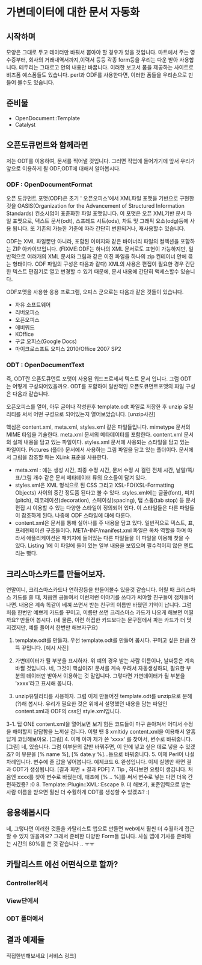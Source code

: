 가변데이터에 대한 문서 자동화
======================

시작하며
-------

모양은 그대로 두고 데이터만 바꿔서 뽑아야 할 경우가 있을 것입니다.
마트에서 주는 영수증부터, 회사의 거래내역서까지,이력서 등등
각종 form등을 우리는 다운 받아 사용합니다.
테두리는 그대로고 안의 내용만 바꿉니다.
이러한 보고서 폼을 제공하는 사이트로
비즈폼
예스폼들도 있습니다.
perl과 ODF를 사용한다면, 이러한 폼들을 우리손으로 만들어 볼수도 있습니다.

준비물
-----

- OpenDocument::Template
- Catalyst


오픈도큐먼트와 함께라면
-----------

저는 ODT를 이용하여, 문서를 찍어낼 것입니다.
그러면 작업에 들어가기에 앞서
우리가 앞으로 이용하게 될 ODF,ODT에 대해서 알아봅시다.

### ODF : OpenDocumentFormat

오픈 도큐먼트 포맷(ODF)은 초기 ' 오픈오피스'에서 XML파일 포맷을 기반으로 구현한 것을
OASIS(Organization for the Advancement of Structured Information Standards) 컨소시엄이
표준화한 파일 포맷입니다.
이 포맷은 오픈 XML기반 문서 파일 포맷으로,
텍스트 문서(odt), 스프레드 시트(ods), 차트 및 그래픽 요소(odg)등에 사용 됩니다.
또 기존의 가능한 기준에 따라 간단히 변환되거나, 재사용할수 있습니다.

ODF는 XML 파일뿐만 아니라, 포함된 이미지와 같은 바이너리 파일의 컬렉션을 포함하는 ZIP 아카이브입니다.
(FIXME:ODF는 하나의 XML 문서로도 표현이 가능하지만, 일반적으로 여러개의 XML 문서와 그림과 같은 이진 파일을 하나의 zip 컨테이너 안에 묶는 형태이다. ODF 파일의 구성은 다음과 같다)
XML의 사용은 편집이 필요한 경우 간단한 텍스트 편집기로 열고 변경할 수 있기 때문에,
문서 내용에 간단히 액세스할수 있습니다.

ODF포맷을 사용한 응용 프로그램, 오피스 군으로는 다음과 같은 것들이 있습니다.

- 자유 소프트웨어
- 리버오피스
- 오픈오피스
- 애비워드
- KOffice
- 구글 오피스(Google Docs)
- 마이크로소프트 오피스 2010/Office 2007 SP2

### ODT : OpenDocumentText

즉, ODT란 오픈도큐먼트 포맷이 사용된 워드프로세서 텍스트 문서 입니다.
그럼 ODT는 어떻게 구성되어있을까요.
ODT를 포함하여 일반적인 오픈도큐먼트포맷의 파일 구성은 다음과 같습니다.

오픈오피스를 열어, 아무 글이나 작성한후 template.odt 파일로 저장한 후
unzip 유틸리티를 써서 어떤 구성으로 되어있는지 열어보았습니다.
[unzip사진]

핵심은 content.xml, meta.xml, styles.xml 같은 파일들입니다.
mimetype
문서의 MIME 타입을 기술한다.
meta.xml
문서의 메타데이터를 포함한다.
content.xml
문서의 실제 내용을 담고 있는 파일이다.
styles.xml
문서에 사용되는 스타일을 담고 있는 파일이다.
Pictures (폴더)
문서에서 사용하는 그림 파일을 담고 있는 폴더이다. 문서에서 그림을 참조할 때는 XLink 표준을 사용한다.
- meta.xml : 에는 생성 시간, 최종 수정 시간, 문서 수정 시 걸린 전체 시간, 낱말/쪽/표/그림 개수 같은 문서 메타데이터 류의 요소들이 담겨 있다. 
- styles.xml은 XML 형식으로 된 CSS 그리고 XSL-FO(XSL-Formatting Objects) 사이의 중간 정도쯤 된다고 볼 수 있다. styles.xml에는 글꼴(font), 피치(pitch), 데코레이션(decoration), 스페이싱(spacing), 탭 스톱(tab stop) 등 문서 편집 시 이용할 수 있는 다양한 스타일이 정의되어 있다. 이 스타일들은 다른 파일들이 참조하게 된다. 나중에 ODF 스타일에 대해 다룬다. 
- content.xml은 문서를 통해 실어나를 주 내용을 담고 있다. 일반적으로 텍스트, 표, 프레젠테이션 구조들이다. META-INF/manifest.xml 파일은 목차 역할을 하며 따라서 애플리케이션은 패키지에 들어있는 다른 파일들을 이 파일을 이용해 찾을 수 있다. Listing 1에 이 파일에 들어 있는 일부 내용을 보였으며 필수적이지 않은 엔트리는 뺐다.


크리스마스카드를 만들어보자.
----------------------

연말이니, 크리스마스카드나 연하장등을 만들어볼수 있을것 같습니다.
어릴 때 크리스마스 카드를 쓸 때, 처음엔 공들여서 이런저런 이야기를 쓰다가
써야할 친구들이 점차들어나면.
내용은 계속 똑같이 베껴 쓰면서 받는 친구의 이름만 바꿨던 기억이 납니다.
그럼 처음 한번만 예쁘게 카드를 꾸미고,
이름만 쓰면 크리스마스 카드가 나오게 해보면 어떨까요?
만들어 봅시다.
(네 물론, 이런 허접한 카드보다는 문구점에서 파는 카드가 더 멋지겠지만,
예를 들어서 한번만 해보자구요)

1. template.odt를 만들자.
우선 template.odt를 만들어 봅시다.
꾸미고 싶은 만큼 잔뜩 꾸밉니다.
[예시 사진]

2. 가변데이터가 될 부분을 표시하자.
위 예의 경우 받는 사람 이름이나, 날짜등은 계속 바뀔 것입니다.
네, 그것이 핵심이죠! 문서를 계속 우려서 자동생성하되, 필요한 부분의 데이터만
받아서 이용하는 것 말입니다.
그렇다면 가변데이터가 될 부분을 'xxxx'라고 표시해 봅니다.

3. unzip유틸리티를 사용하자.
그럼 이제 만들어진 template.odt를 unzip으로 분해(?)해 봅시다.
우리가 필요한 것은 위에서 설명했던 내용을 담는 파일인 content.xml과
ODF의 css인 style.xml입니다.

3-1. 팁 ONE
content.xml을 열어보면 보기 힘든 코드들이 마구 쏟아져서 어디서 수정을 해야할지 답답함을 느끼실 겁니다.
이럴 떈 $ xmltidy content.xml을 이용해서 알흠답게 코딩해보아요.
[그림]
4. 이제 아까 제가 쓴 'xxxx' 를 찾아서, 변수로 바꿔줍니다. 
[그림]
네, 있습니다. 그럼 이부분의 값만 바꿔주면, 이 안에 넣고 싶은 데로 넣을 수 있겠죠?
이 부분을 [% name %], [% date.y %]...등으로 바꿔줍니다.
5. 이제 Perl이 나설 차례입니다.
변수에 줄 값을 넣어봅니다.
예제코드
6. 완성입니다. 이제 실행만 하면 결과 ODT가 생성됩니다.
[결과 화면 + 결과 PDF]
7. Tip , 하다보면 요령이 생깁니다.
처음엔 xxxx를 찾아 변수로 바꿨는데,
애초에 [% .. %]를 써서 변수로 넣는 다면 더욱 간편하겠죵? :0
8. Template::Plugin::XML::Escape
9. 더 해보기, 표준입력으로 받는 사람 이름을 받으면 훨씬 더 수훨하게 ODT를 생성할 수 있겠죠? :)

응용해봅시다
---------

네, 그렇다면 이러한 것들을 카탈리스트 앱으로 만들면 web에서 훨씬 더 수월하게 접근할 수 있지 않을까요?
그래서 준비한 다양한 Form들 입니다.
사실 앱에 기사를 준비하는 시간의 80%를 쓴 것 같습니다 .. ㅜㅜ

## 카탈리스트 에선 어떤식으로 할까?

### Controller에서
### View단에서
### ODT 폴더에서

## 결과 예제들

직접한번해보세요 [서비스 링크]


